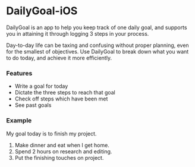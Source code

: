 # DailyGoal-iOS
DailyGoal is an app to help you keep track of one daily goal, and supports you in attaining it through logging 3 steps in your process.

Day-to-day life can be taxing and confusing without proper planning, even for the smallest of objectives.  Use DailyGoal to break down what you want to do today, and achieve it more efficiently.

### Features

* Write a goal for today
* Dictate the three steps to reach that goal
* Check off steps which have been met
* See past goals

### Example
My goal today is to finish my project.

1. Make dinner and eat when I get home.
2. Spend 2 hours on research and editing.
3. Put the finishing touches on project.
